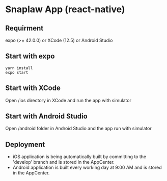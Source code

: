 # Snaplaw App (react-native)

## Requirment
expo (>= 42.0.0) or XCode (12.5) or Android Studio

## Start with expo
```
yarn install
expo start
```
## Start with XCode

Open /ios directory in XCode and run the app with simulator

## Start with Android Studio

Open /android folder in Android Studio and the app run with simulator

## Deployment

- iOS application is being automatically built by committing to the 'develop' branch and is stored in the AppCenter.
- Android application is built every working day at 9:00 AM and is stored in the AppCenter.
